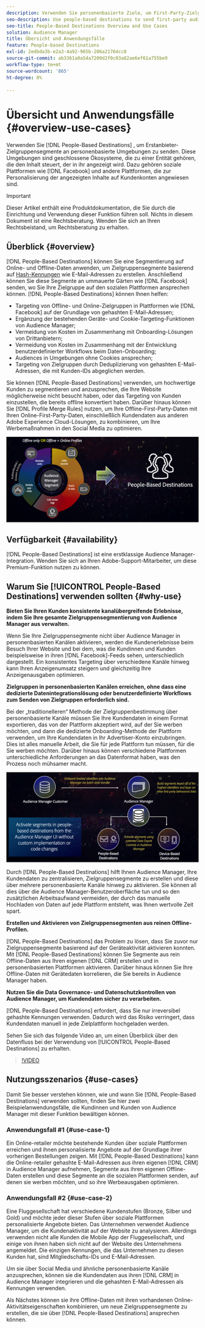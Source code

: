 ```yaml
---
description: Verwenden Sie personenbasierte Ziele, um First-Party-Zielgruppensegmente an personenbasierte Umgebungen zu senden. Diese Umgebungen sind geschlossene Ökosysteme, die zu einer Entität gehören, die den Inhalt steuert, der in ihr angezeigt wird. Dazu gehören soziale Plattformen wie Facebook und andere Plattformen, die zur Personalisierung der angezeigten Inhalte auf Kundenkonten angewiesen sind.
seo-description: Use people-based destinations to send first-party audience segments to people-based environments. These environments are closed ecosystems belonging to one entity that controls the content that is being displayed within it. They include social platforms such as Facebook, and other platforms that rely on customer accounts to personalize the displayed content.
seo-title: People-Based Destinations Overview and Use Cases
solution: Audience Manager
title: Übersicht und Anwendungsfälle
feature: People-based Destinations
exl-id: 2edbda3b-e2a3-4a92-965b-206a21764cc8
source-git-commit: ab3361a0a54a7200d2f0c03a82ae6ef61a755be9
workflow-type: tm+mt
source-wordcount: '865'
ht-degree: 0%

---
```


# Übersicht und Anwendungsfälle {#overview-use-cases}

Verwenden Sie [!DNL People-Based Destinations] , um Erstanbieter-Zielgruppensegmente an personenbasierte Umgebungen zu senden. Diese Umgebungen sind geschlossene Ökosysteme, die zu einer Entität gehören, die den Inhalt steuert, der in ihr angezeigt wird. Dazu gehören soziale Plattformen wie [!DNL Facebook] und andere Plattformen, die zur Personalisierung der angezeigten Inhalte auf Kundenkonten angewiesen sind.

>[!IMPORTANT]
>Dieser Artikel enthält eine Produktdokumentation, die Sie durch die Einrichtung und Verwendung dieser Funktion führen soll. Nichts in diesem Dokument ist eine Rechtsberatung. Wenden Sie sich an Ihren Rechtsbeistand, um Rechtsberatung zu erhalten.

## Überblick {#overview}

[!DNL People-Based Destinations] können Sie eine Segmentierung auf Online- und Offline-Daten anwenden, um Zielgruppensegmente basierend auf [Hash-Kennungen](people-based-destinations-prerequisites.md#hashing-requirements) wie E-Mail-Adressen zu erstellen. Anschließend können Sie diese Segmente an ummauerte Gärten wie [!DNL Facebook] senden, wo Sie Ihre Zielgruppe auf den sozialen Plattformen ansprechen können. [!DNL People-Based Destinations] können Ihnen helfen:

* Targeting von Offline- und Online-Zielgruppen in Plattformen wie [!DNL Facebook] auf der Grundlage von gehashten E-Mail-Adressen;
* Ergänzung der bestehenden Geräte- und Cookie-Targeting-Funktionen von Audience Manager;
* Vermeidung von Kosten im Zusammenhang mit Onboarding-Lösungen von Drittanbietern;
* Vermeidung von Kosten im Zusammenhang mit der Entwicklung benutzerdefinierter Workflows beim Daten-Onboarding;
* Audiences in Umgebungen ohne Cookies ansprechen;
* Targeting von Zielgruppen durch Deduplizierung von gehashten E-Mail-Adressen, die mit Kunden-IDs abgeglichen werden.

Sie können [!DNL People-Based Destinations] verwenden, um hochwertige Kunden zu segmentieren und anzusprechen, die Ihre Website möglicherweise nicht besucht haben, oder das Targeting von Kunden einzustellen, die bereits offline konvertiert haben. Darüber hinaus können Sie [!DNL Profile Merge Rules] nutzen, um Ihre Offline-First-Party-Daten mit Ihren Online-First-Party-Daten, einschließlich Kundendaten aus anderen Adobe Experience Cloud-Lösungen, zu kombinieren, um Ihre Werbemaßnahmen in den Social Media zu optimieren.

![PBD-Overview](assets/pbd-overview.png)

## Verfügbarkeit {#availability}

[!DNL People-Based Destinations] ist eine erstklassige Audience Manager-Integration. Wenden Sie sich an Ihren Adobe-Support-Mitarbeiter, um diese Premium-Funktion nutzen zu können.

## Warum Sie [!UICONTROL People-Based Destinations] verwenden sollten {#why-use}

**Bieten Sie Ihren Kunden konsistente kanalübergreifende Erlebnisse, indem Sie Ihre gesamte Zielgruppensegmentierung von Audience Manager aus verwalten.**

Wenn Sie Ihre Zielgruppensegmente nicht über Audience Manager in personenbasierten Kanälen aktivieren, werden die Kundenerlebnisse beim Besuch Ihrer Website und bei dem, was die Kundinnen und Kunden beispielsweise in ihren [!DNL Facebook]-Feeds sehen, unterschiedlich dargestellt. Ein konsistentes Targeting über verschiedene Kanäle hinweg kann Ihren Anzeigenumsatz steigern und gleichzeitig Ihre Anzeigenausgaben optimieren.

**Zielgruppen in personenbasierten Kanälen erreichen, ohne dass eine dedizierte Datenintegrationslösung oder benutzerdefinierte Workflows zum Senden von Zielgruppen erforderlich sind.**

Bei der „traditionelleren“ Methode der Zielgruppenbestimmung über personenbasierte Kanäle müssen Sie Ihre Kundendaten in einem Format exportieren, das von der Plattform akzeptiert wird, auf der Sie werben möchten, und dann die dedizierte Onboarding-Methode der Plattform verwenden, um Ihre Kundendaten in Ihr Advertiser-Konto einzubringen. Dies ist alles manuelle Arbeit, die Sie für jede Plattform tun müssen, für die Sie werben möchten. Darüber hinaus können verschiedene Plattformen unterschiedliche Anforderungen an das Datenformat haben, was den Prozess noch mühsamer macht.

![PBD-Overview](assets/pbd-diagram.png)

Durch [!DNL People-Based Destinations] hilft Ihnen Audience Manager, Ihre Kundendaten zu zentralisieren, Zielgruppensegmente zu erstellen und diese über mehrere personenbasierte Kanäle hinweg zu aktivieren. Sie können all dies über die Audience Manager-Benutzeroberfläche tun und so den zusätzlichen Arbeitsaufwand vermeiden, der durch das manuelle Hochladen von Daten auf jede Plattform entsteht, was Ihnen wertvolle Zeit spart.

**Erstellen und Aktivieren von Zielgruppensegmenten aus reinen Offline-Profilen.**

[!DNL People-Based Destinations] das Problem zu lösen, dass Sie zuvor nur Zielgruppensegmente basierend auf der Geräteaktivität aktivieren konnten. Mit [!DNL People-Based Destinations] können Sie Segmente aus rein Offline-Daten aus Ihren eigenen [!DNL CRM] erstellen und in personenbasierten Plattformen aktivieren. Darüber hinaus können Sie Ihre Offline-Daten mit Gerätedaten korrelieren, die Sie bereits in Audience Manager haben.

**Nutzen Sie die Data Governance- und Datenschutzkontrollen von Audience Manager, um Kundendaten sicher zu verarbeiten.**

[!DNL People-Based Destinations] erfordert, dass Sie nur irreversibel gehashte Kennungen verwenden. Dadurch wird das Risiko verringert, dass Kundendaten manuell in jede Zielplattform hochgeladen werden.

Sehen Sie sich das folgende Video an, um einen Überblick über den Datenfluss bei der Verwendung von [!UICONTROL People-Based Destinations] zu erhalten.

>[!VIDEO](https://video.tv.adobe.com/v/28968/)

## Nutzungsszenarios {#use-cases}

Damit Sie besser verstehen können, wie und wann Sie [!DNL People-Based Destinations] verwenden sollten, finden Sie hier zwei Beispielanwendungsfälle, die Kundinnen und Kunden von Audience Manager mit dieser Funktion bewältigen können.

### Anwendungsfall #1 {#use-case-1}

Ein Online-retailer möchte bestehende Kunden über soziale Plattformen erreichen und ihnen personalisierte Angebote auf der Grundlage ihrer vorherigen Bestellungen zeigen. Mit [!DNL People-Based Destinations] kann die Online-retailer gehashte E-Mail-Adressen aus ihren eigenen [!DNL CRM] in Audience Manager aufnehmen, Segmente aus ihren eigenen Offline-Daten erstellen und diese Segmente an die sozialen Plattformen senden, auf denen sie werben möchten, und so ihre Werbeausgaben optimieren.

### Anwendungsfall #2 {#use-case-2}

Eine Fluggesellschaft hat verschiedene Kundenstufen (Bronze, Silber und Gold) und möchte jeder dieser Stufen über soziale Plattformen personalisierte Angebote bieten. Das Unternehmen verwendet Audience Manager, um die Kundenaktivität auf der Website zu analysieren. Allerdings verwenden nicht alle Kunden die Mobile App der Fluggesellschaft, und einige von ihnen haben sich nicht auf der Website des Unternehmens angemeldet. Die einzigen Kennungen, die das Unternehmen zu diesen Kunden hat, sind Mitgliedschafts-IDs und E-Mail-Adressen.

Um sie über Social Media und ähnliche personenbasierte Kanäle anzusprechen, können sie die Kundendaten aus ihren [!DNL CRM] in Audience Manager integrieren und die gehashten E-Mail-Adressen als Kennungen verwenden.

Als Nächstes können sie ihre Offline-Daten mit ihren vorhandenen Online-Aktivitätseigenschaften kombinieren, um neue Zielgruppensegmente zu erstellen, die sie über [!DNL People-Based Destinations] ansprechen können.
